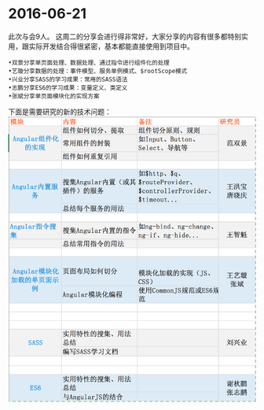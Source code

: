 # 2016-06-21
此次与会9人。
这周二的分享会进行得非常好，大家分享的内容有很多都特别实用，跟实际开发结合得很紧密，基本都能直接使用到项目中。

```
•双景分享单页面处理、数据处理、通过指令进行组件化的处理
•艺璇分享数据的处理：事件模型、服务单例模式、$rootScope模式
•兴业分享SASS的学习成果：常用的SASS语法
•志鹏分享ES6的学习成果：变量定义、类定义
•张斌分享单页面模块化的实现方案
```

下面是需要研究的新的技术问题：
![](2016-06-23_3.13.46.png)
